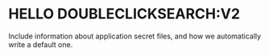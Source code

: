 # HELLO DOUBLECLICKSEARCH:V2


Include information about application secret files, and how we automatically write a default one.